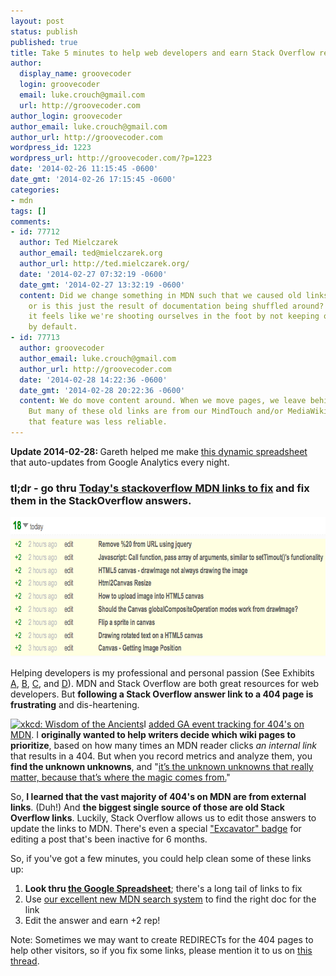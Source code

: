 ```yaml
---
layout: post
status: publish
published: true
title: Take 5 minutes to help web developers and earn Stack Overflow rep
author:
  display_name: groovecoder
  login: groovecoder
  email: luke.crouch@gmail.com
  url: http://groovecoder.com
author_login: groovecoder
author_email: luke.crouch@gmail.com
author_url: http://groovecoder.com
wordpress_id: 1223
wordpress_url: http://groovecoder.com/?p=1223
date: '2014-02-26 11:15:45 -0600'
date_gmt: '2014-02-26 17:15:45 -0600'
categories:
- mdn
tags: []
comments:
- id: 77712
  author: Ted Mielczarek
  author_email: ted@mielczarek.org
  author_url: http://ted.mielczarek.org/
  date: '2014-02-27 07:32:19 -0600'
  date_gmt: '2014-02-27 13:32:19 -0600'
  content: Did we change something in MDN such that we caused old links to not work,
    or is this just the result of documentation being shuffled around? Either way
    it feels like we're shooting ourselves in the foot by not keeping old links working
    by default.
- id: 77713
  author: groovecoder
  author_email: luke.crouch@gmail.com
  author_url: http://groovecoder.com
  date: '2014-02-28 14:22:36 -0600'
  date_gmt: '2014-02-28 20:22:36 -0600'
  content: We do move content around. When we move pages, we leave behind re-directs.
    But many of these old links are from our MindTouch and/or MediaWiki days when
    that feature was less reliable.
---
```

<p><strong>Update 2014-02-28: </strong>Gareth helped me make <a href="https://docs.google.com/spreadsheet/ccc?key=0ApeHsuEebcoRdHVZZUNqYkFtTVY0UUZ4UUpGblNPZHc#gid=20">this dynamic spreadsheet</a> that auto-updates from Google Analytics every night.</p>
<h3><strong>tl;dr</strong> - go thru <a href="https://docs.google.com/a/mozilla.com/spreadsheet/ccc?key=0ApeHsuEebcoRdHVZZUNqYkFtTVY0UUZ4UUpGblNPZHc#gid=20">Today's stackoverflow MDN links to fix</a> and fix them in the StackOverflow answers.</h3>
<p><img class="aligncenter size-full wp-image-1225" alt="Stack Overflow Rep" src="/uploads/2014/02/stacko_rep.png" width="744" height="224" /></p>
<p>Helping developers is my professional and personal passion (See Exhibits <a href="https://sourceforge.net/blog/meet-the-crew-luke-crouch/">A</a>, <a href="https://blog.mozilla.org/webdev/2012/03/09/better-know-a-webdev-luke-crouch-aka-groovecoder/">B</a>, <a href="http://tulsawebdevs.org/">C</a>, and <a href="http://codefortulsa.org/">D</a>). MDN and Stack Overflow are both great resources for web developers. But <strong>following a Stack Overflow answer link to a 404 page is frustrating</strong> and dis-heartening.</p>
<p><a href="http://xkcd.com/979/"><img class="aligncenter" alt="xkcd: Wisdom of the Ancients" src="http://imgs.xkcd.com/comics/wisdom_of_the_ancients.png" width="485" height="270" /></a>I <a href="https://github.com/mozilla/kuma/pull/2042">added GA event tracking for 404's on MDN</a>. I <strong>originally wanted to help writers decide which wiki pages to prioritize</strong>, based on how many times an MDN reader clicks <em>an internal link</em> that results in a 404. But when you record metrics and analyze them, you <strong>find the unknown unknowns</strong>, and "<a href="http://leananalyticsbook.com/behind-the-scenes-of-a-book-launch/">it’s the unknown unknowns that really matter, because that’s where the magic comes from.</a>"</p>
<p>So, <strong>I learned that the vast majority of 404's on MDN are from external links</strong>. (Duh!) And <strong>the biggest single source of those are old Stack Overflow links</strong>. Luckily, Stack Overflow allows us to edit those answers to update the links to MDN. There's even a special <a href="https://stackoverflow.com/help/badges/1287/excavator">"Excavator" badge</a> for editing a post that's been inactive for 6 months.</p>
<p>So, if you've got a few minutes, you could help clean some of these links up:</p>
<ol>
<li><strong>Look thru <a href="https://docs.google.com/a/mozilla.com/spreadsheet/ccc?key=0ApeHsuEebcoRdGxTS0hMa000MjlqcFhfQ2tXYnY1TGc#gid=0">the Google Spreadsheet</a></strong>; there's a long tail of links to fix</li>
<li>Use <a href="https://developer.mozilla.org/search">our excellent new MDN search system</a> to find the right doc for the link</li>
<li>Edit the answer and earn +2 rep!</li>
</ol>
<p>Note: Sometimes we may want to create REDIRECTs for the 404 pages to help other visitors, so if you fix some links, please mention it to us on <a href="https://groups.google.com/forum/#!msg/mozilla.dev.mdn/q9VcXIb46SU/vCTG4Tb4d_MJ">this thread</a>.</p>

